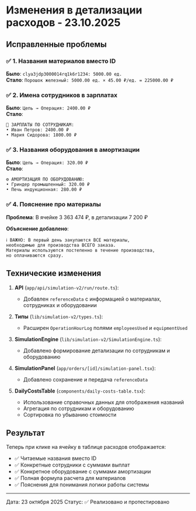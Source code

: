 
# Изменения в детализации расходов - 23.10.2025

## Исправленные проблемы

### ✅ 1. Названия материалов вместо ID
**Было**: `clya3jdp3000014rq1k6r1234: 5000.00 ед.`  
**Стало**: `Порошок железный: 5000.00 ед. × 45.00 ₽/ед. = 225000.00 ₽`

### ✅ 2. Имена сотрудников в зарплатах
**Было**: `Цепь → Операция: 2400.00 ₽`  
**Стало**:
```
👷 ЗАРПЛАТЫ ПО СОТРУДНИКАМ:
• Иван Петров: 2400.00 ₽
• Мария Сидорова: 1800.00 ₽
```

### ✅ 3. Названия оборудования в амортизации
**Было**: `Цепь → Операция: 320.00 ₽`  
**Стало**:
```
⚙️ АМОРТИЗАЦИЯ ПО ОБОРУДОВАНИЮ:
• Гриндер промышленный: 320.00 ₽
• Печь индукционная: 280.00 ₽
```

### ✅ 4. Пояснение про материалы
**Проблема**: В ячейке 3 363 474 ₽, в детализации 7 200 ₽

**Объяснение добавлено**:
```
ℹ️ ВАЖНО: В первый день закупаются ВСЕ материалы, 
необходимые для производства ВСЕГО заказа.
Материалы используются постепенно в течение производства, 
но оплачиваются сразу.
```

## Технические изменения

1. **API** (`app/api/simulation-v2/run/route.ts`):
   - Добавлен `referenceData` с информацией о материалах, сотрудниках и оборудовании

2. **Типы** (`lib/simulation-v2/types.ts`):
   - Расширен `OperationHourLog` полями `employeesUsed` и `equipmentUsed`

3. **SimulationEngine** (`lib/simulation-v2/SimulationEngine.ts`):
   - Добавлено формирование детализации по сотрудникам и оборудованию

4. **SimulationPanel** (`app/orders/[id]/simulation-panel.tsx`):
   - Добавлено сохранение и передача `referenceData`

5. **DailyCostsTable** (`components/daily-costs-table.tsx`):
   - Использование справочных данных для отображения названий
   - Агрегация по сотрудникам и оборудованию
   - Сортировка по убыванию стоимости

## Результат

Теперь при клике на ячейку в таблице расходов отображается:
- ✅ Читаемые названия вместо ID
- ✅ Конкретные сотрудники с суммами выплат
- ✅ Конкретное оборудование с суммами амортизации
- ✅ Полная формула расчета для материалов
- ✅ Пояснения для понимания логики работы системы

---
Дата: 23 октября 2025
Статус: ✅ Реализовано и протестировано
